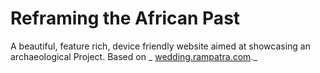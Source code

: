 # Reframing the African Past
A beautiful, feature rich, device friendly website aimed at showcasing an archaeological Project.
Based on _ [wedding.rampatra.com](http://wedding.rampatra.com/)._
